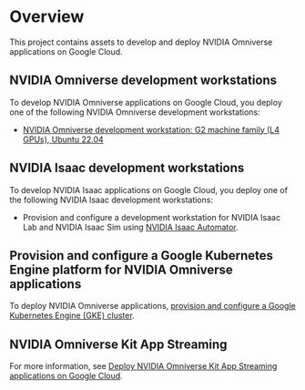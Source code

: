 # Overview

This project contains assets to develop and deploy NVIDIA Omniverse applications
on Google Cloud.

## NVIDIA Omniverse development workstations

To develop NVIDIA Omniverse applications on Google Cloud, you deploy one of the
following NVIDIA Omniverse development workstations:

-   [NVIDIA Omniverse development workstation: G2 machine family (L4 GPUs), Ubuntu 22.04](./g2-development-workstation/ubuntu-22.04/README.md)

## NVIDIA Isaac development workstations

To develop NVIDIA Isaac applications on Google Cloud, you deploy one of the
following NVIDIA Isaac development workstations:

-   Provision and configure a development workstation for NVIDIA Isaac Lab and
    NVIDIA Isaac Sim using
    [NVIDIA Isaac Automator](https://isaac-sim.github.io/IsaacLab/main/source/setup/installation/cloud_installation.html).

## Provision and configure a Google Kubernetes Engine platform for NVIDIA Omniverse applications

To deploy NVIDIA Omniverse applications,
[provision and configure a Google Kubernetes Engine (GKE) cluster](./gke-base-platform/README.md).

## NVIDIA Omniverse Kit App Streaming

For more information, see
[Deploy NVIDIA Omniverse Kit App Streaming applications on Google Cloud](./kit-app-streaming/README.md).
